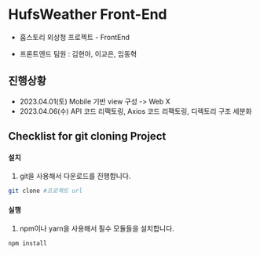 # HufsWeather Front-End
- 훕스토리 외상청 프로젝트 - FrontEnd

- 프론트엔드 팀원 : 김현아, 이교은, 임동혁


## 진행상황
- 2023.04.01(토) Mobile 기반 view 구성 -> Web X
- 2023.04.06(수) API 코드 리팩토링, Axios 코드 리팩토링, 디렉토리 구조 세분화

## Checklist for git cloning Project
#### 설치
  1. git을 사용해서 다운로드를 진행합니다.  
  
  ```bash
  git clone #프로젝트 url
  ```

#### 실행
  1. npm이나 yarn을 사용해서 필수 모듈들을 설치합니다.

  ```bash
  npm install
  ```